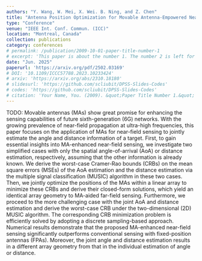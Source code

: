 ```yaml
---
authors: "Y. Wang, W. Mei, X. Wei. B. Ning, and Z. Chen"
title: "Antenna Position Optimization for Movable Antenna-Empowered Near-Field Sensing"
type: "Conference"
venue: "IEEE Int. Conf. Commun. (ICC)"
location: "Montreal, Canada"
collection: publications
category: conferences
# permalink: /publication/2009-10-01-paper-title-number-1
# excerpt: 'This paper is about the number 1. The number 2 is left for future work.'
date: "Jun. 2025"
paperurl: 'https://arxiv.org/pdf/2502.03169'
# DOI: '10.1109/ICCC57788.2023.10233424'
# arxiv: 'https://arxiv.org/abs/2310.18180'
# slidesurl: 'https://github.com/scliubit/DPSS-Slides-Codes'
# codes: 'https://github.com/scliubit/DPSS-Slides-Codes'
# citation: 'Your Name, You. (2009). &quot;Paper Title Number 1.&quot; <i>Journal 1</i>. 1(1).'
---
```


TODO: Movable antennas (MAs) show great promise for enhancing the sensing capabilities of future sixth-generation (6G) networks. With the growing prevalence of near-field propagation at ultra-high frequencies, this paper focuses on the application of MAs for near-field sensing to jointly estimate the angle and distance information of a target. First, to gain essential insights into MA-enhanced near-field sensing, we investigate two simplified cases with only the spatial angle-of-arrival (AoA) or distance estimation, respectively, assuming that the other information is already known. We derive the worst-case Cramer-Rao bounds (CRBs) on the mean square errors (MSEs) of the AoA estimation and the distance estimation via the multiple signal classification (MUSIC) algorithm in these two cases. Then, we jointly optimize the positions of the MAs within a linear array to minimize these CRBs and derive their closed-form solutions, which yield an identical array geometry to MA-aided far-field sensing. Furthermore, we proceed to the more challenging case with the joint AoA and distance estimation and derive the worst-case CRB under the two-dimensional (2D) MUSIC algorithm. The corresponding CRB minimization problem is efficiently solved by adopting a discrete sampling-based approach. Numerical results demonstrate that the proposed MA-enhanced near-field sensing significantly outperforms conventional sensing with fixed-position antennas (FPAs). Moreover, the joint angle and distance estimation results in a different array geometry from that in the individual estimation of angle or distance.
